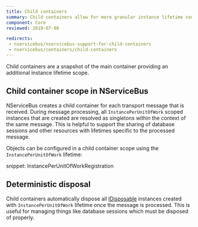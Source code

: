 ```yaml
---
title: Child containers
summary: Child containers allow for more granular instance lifetime configuration.
component: Core
reviewed: 2019-07-08

redirects:
 - nservicebus/nservicebus-support-for-child-containers
 - nservicebus/containers/child-containers
---
```


Child containers are a snapshot of the main container providing an additional instance lifetime scope.


## Child container scope in NServiceBus

NServiceBus creates a child container for each transport message that is received. During message processing, all `InstancePerUnitOfWork` scoped instances that are created are resolved as singletons within the context of the same message. This is helpful to support the sharing of database sessions and other resources with lifetimes specific to the processed message.

Objects can be configured in a child container scope using the `InstancePerUnitOfWork` lifetime:

snippet: InstancePerUnitOfWorkRegistration


## Deterministic disposal

Child containers automatically dispose all [IDisposable](https://msdn.microsoft.com/en-us/library/system.idisposable.aspx) instances created with `InstancePerUnitOfWork` lifetime once the message is processed. This is useful for managing things like  database sessions which must be disposed of properly.

